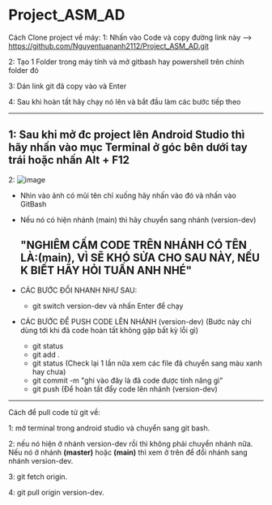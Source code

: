 # Project_ASM_AD
Cách Clone project về máy:
1: Nhấn vào Code và copy đường link này --> https://github.com/Nguyentuananh2112/Project_ASM_AD.git

2: Tạo 1 Folder trong máy tính và mở gitbash hay powershell trên chính folder đó

3: Dán link git đã copy vào và Enter

4: Sau khi hoàn tất hãy chạy nó lên và bắt đầu làm các bước tiếp theo

----------------------------------------
1: Sau khi mở đc project lên Android Studio thì hãy nhấn vào mục Terminal ở góc bên dưới tay trái hoặc nhấn Alt + F12
----
2: ![image](https://github.com/user-attachments/assets/8102877a-af6c-46cd-9929-a1f37ac2424f) 
+ Nhìn vào ảnh có mũi tên chỉ xuống hãy nhấn vào đó và nhấn vào GitBash
+ Nếu nó có hiện nhánh (main) thì hãy chuyển sang nhánh (version-dev)
  
  "NGHIÊM CẤM CODE TRÊN NHÁNH CÓ TÊN LÀ:(main), VÌ SẼ KHÓ SỬA CHO SAU NÀY, NẾU K BIẾT HÃY HỎI TUẤN ANH NHÉ"
  --

+ CÁC BƯỚC ĐỔI NHANH NHƯ SAU:
  - git switch version-dev và nhấn Enter để chạy

+ CÁC BƯỚC ĐỂ PUSH CODE LÊN NHÁNH (version-dev) (Bước này chỉ dùng tới khi đã code hoàn tất không gặp bất kỳ lỗi gì)
  - git status
  - git add .
  - git status (Check lại 1 lần nữa xem các file đã chuyển sang màu xanh hay chưa)
  - git commit -m "ghi vào đây là đã code được tính năng gì"
  - git push (Để hoàn tất đẩy code lên nhánh (version-dev)

------------------
Cách để pull code từ git về:

1: mở terminal trong android studio và chuyển sang git bash.

2: nếu nó hiện ở nhánh version-dev rồi thì không phải chuyển nhánh nữa. Nếu nó ở nhánh **(master)** hoặc **(main)** thì xem ở trên để đổi nhánh sang nhánh version-dev.

3: git fetch origin.

4: git pull origin version-dev.
